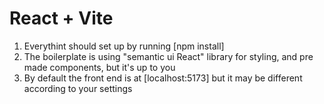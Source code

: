 # React + Vite

1. Everythint should set up by running [npm install]
2. The boilerplate is using "semantic ui React" library for styling, and pre made components, but it's up to you
3. By default the front end is at [localhost:5173] but it may be different according to your settings